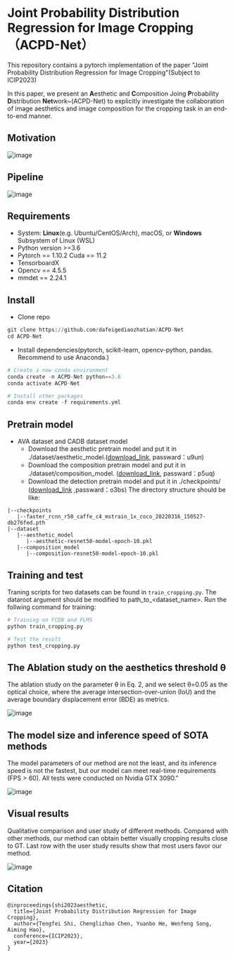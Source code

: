 # Joint Probability Distribution Regression for Image Cropping（ACPD-Net）

This repository contains a pytorch implementation of the paper "Joint Probability Distribution Regression for Image Cropping"(Subject to ICIP2023)

In this paper, we present an **A**esthetic and **C**omposition Joing **P**robability **D**istribution **Net**work~(ACPD-Net) to explicitly investigate the collaboration of image aesthetics and image composition for the cropping task in an end-to-end manner.

## Motivation
![image](https://github.com/flyingbird93/ACPD-Net/assets/16755407/0d963026-7626-4998-89e7-ad5832fbbbaa)


## Pipeline
![image](https://github.com/flyingbird93/ACPD-Net/assets/16755407/6776cd77-1f34-4a25-9299-84327424c543)


## Requirements
- System: **Linux**(e.g. Ubuntu/CentOS/Arch), macOS, or **Windows** Subsystem of Linux (WSL)
- Python version >=3.6
- Pytorch == 1.10.2 Cuda == 11.2 
- TensorboardX
- Opencv == 4.5.5
- mmdet == 2.24.1

## Install
- Clone repo
```python
git clone https://github.com/dafeigediaozhatian/ACPD-Net
cd ACPD-Net
```

- Install dependencies(pytorch, scikit-learn, opencv-python, pandas. Recommend to use Anaconda.)
```python
# Create a new conda environment
conda create -n ACPD-Net python==3.8
conda activate ACPD-Net

# Install other packages
conda env create -f requirements.yml
```


## Pretrain model
- AVA dataset and CADB dataset model
  - Download the aesthetic pretrain model and put it in ./dataset/aesthetic_model.([download_link](https://pan.baidu.com/s/1F6Imkj7bFkIiKot4WgSxUw?pwd=u9un), passward：u9un) 
  - Download the composition pretrain model and put it in ./dataset/composition_model. ([download_link](https://pan.baidu.com/s/16Idk-C1ItPSJzueuAFPYZw?pwd=p5uq), passward：p5uq)
  - Download the detection pretrain model and put it in ./checkpoints/ ([download_link](https://pan.baidu.com/s/18V-IQzRV579kDRmJJefj5A?pwd=o3bs) ,passward：o3bs)
  The directory structure should be like:
```
|--checkpoints
   |--faster_rcnn_r50_caffe_c4_mstrain_1x_coco_20220316_150527-db276fed.pth
|--dataset
   |--aesthetic_model
      |--aesthetic-resnet50-model-epoch-10.pkl
   |--composition_model
      |--composition-resnet50-model-epoch-10.pkl
```

## Training and test
Traning scripts for two datasets can be found in ```train_cropping.py```. The dataroot argument should be modified to path_to_<dataset_name>. Run the follwing command for training:
```python
# Training on FCDB and FLMS
python train_cropping.py

# Test the result
python test_cropping.py
```


## The Ablation study on the aesthetics threshold θ
The ablation study on the parameter θ in Eq. 2, and we select θ=0.05 as the optical choice, where the average intersection-over-union (IoU) and the average boundary
displacement error (BDE) as metrics.

![image](https://github.com/flyingbird93/ACPD-Net/assets/16755407/ddc13a0b-070c-4cb4-8044-69c4497a6166)




## The model size and inference speed of SOTA methods
The model parameters of our method are not the least, and its inference speed is not the fastest, but our model can meet real-time requirements (FPS > 60). All tests were conducted on Nvidia GTX 3090."

![image](https://github.com/flyingbird93/ACPD-Net/assets/16755407/de1dae79-e016-4979-b1b4-8c32390e3172)



## Visual results
Qualitative comparison and user study of different methods. Compared with other methods, our method can obtain better visually cropping results close to GT. Last row with the user study results show that most users favor our method.

![image](https://github.com/flyingbird93/ACPD-Net/assets/16755407/9da3a939-5114-419b-bd49-afa63d5b6d6a)


## Citation
```
@inproceedings{shi2023aesthetic,
  title={Joint Probability Distribution Regression for Image Cropping},
  author={Tengfei Shi, Chenglizhao Chen, Yuanbo He, Wenfeng Song, Aiming Hao},
  conference={ICIP2023},
  year={2023}
}
```
